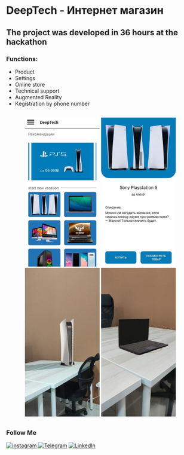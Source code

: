 # DeepTech - Интернет магазин

## The project was developed in 36 hours at the hackathon

### Functions:
+ Product
+ Settings
+ Online store
+ Technical support
+ Augmented Reality
+ Кegistration by phone number


##
<p align="center">
  <img src="https://github.com/weeidl/DeelTech/blob/master/Material/Home.jpg" width="200" title="weeidl">
  <img src="https://github.com/weeidl/DeelTech/blob/master/Material/Ps.jpg" width="200" title="weeidl">
  <img src="https://github.com/weeidl/DeelTech/blob/master/Material/Ar_ps.jpg" width="200" title="weeidl">
  <img src="https://github.com/weeidl/DeelTech/blob/master/Material/Ar_laptop.jpg" width="200" title="weeidl">
</p>

##

### Follow Me
[![instagram](https://img.shields.io/badge/-instagram-05151e?style=for-the-badge&logo=instagram)](https://www.instagram.com/weeidl/)
[![Telegram](https://img.shields.io/badge/-Telegram-05151e?style=for-the-badge&logo=Telegram)](https://t.me/weeidl)
[![LinkedIn](https://img.shields.io/badge/-LinkedIn-05151e?style=for-the-badge&logo=LinkedIn)](https://www.linkedin.com/in/weeidl/)
